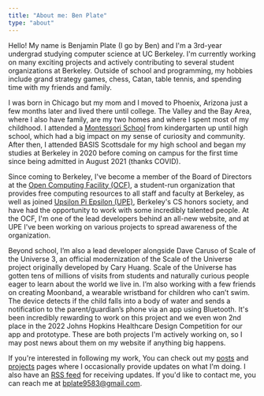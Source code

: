 ```yaml
---
title: "About me: Ben Plate"
type: "about"
---
```


Hello! My name is Benjamin Plate (I go by Ben) and I'm a 3rd-year undergrad studying computer science at UC Berkeley. I'm currently working on many exciting projects and actively contributing to several student organizations at Berkeley. Outside of school and programming, my hobbies include grand strategy games, chess, Catan, table tennis, and spending time with my friends and family.

I was born in Chicago but my mom and I moved to Phoenix, Arizona just a few months later and lived there until college. The Valley and the Bay Area, where I also have family, are my two homes and where I spent most of my childhood. I attended a [Montessori School](https://en.wikipedia.org/wiki/Montessori_education) from kindergarten up until high school, which had a big impact on my sense of curiosity and community. After then, I attended BASIS Scottsdale for my high school and began my studies at Berkeley in 2020 before coming on campus for the first time since being admitted in August 2021 (thanks COVID).

Since coming to Berkeley, I've become a member of the Board of Directors at the [Open Computing Facility (OCF)](https://ocf.io/), a student-run organization that provides free computing resources to all staff and faculty at Berkeley, as well as joined [Upsilon Pi Epsilon (UPE)](https://upe.berkeley.edu/), Berkeley's CS honors society, and have had the opportunity to work with some incredibly talented people. At the OCF, I'm one of the lead developers behind an all-new website, and at UPE I've been working on various projects to spread awareness of the organization.

Beyond school, I’m also a lead developer alongside Dave Caruso of Scale of the Universe 3, an official modernization of the Scale of the Universe project originally developed by Cary Huang. Scale of the Universe has gotten tens of millions of visits from students and naturally curious people eager to learn about the world we live in. I’m also working with a few friends on creating Moonband, a wearable wristband for children who can’t swim. The device detects if the child falls into a body of water and sends a notification to the parent/guardian’s phone via an app using Bluetooth. It's been incredibly rewarding to work on this project and we even won 2nd place in the 2022 Johns Hopkins Healthcare Design Competition for our app and prototype. These are both projects I'm actively working on, so I may post news about them on my website if anything big happens.

If you're interested in following my work, You can check out my [posts](/posts/) and [projects](/projects/) pages where I occasionally provide updates on what I'm doing. I also have an [RSS feed](/index.xml) for receiving updates. If you'd like to contact me, you can reach me at [bplate9583@gmail.com](mailto:bplate9583@gmail.com).
